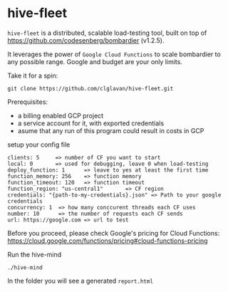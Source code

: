# hive-fleet

 `hive-fleet` is a distributed, scalable load-testing tool, built on top of https://github.com/codesenberg/bombardier (v1.2.5).

It leverages the power of `Google Cloud Functions` to scale bombardier to any possible range. Google and budget are your only limits.

Take it for a spin:

    git clone https://github.com/clglavan/hive-fleet.git

Prerequisites:
- a billing enabled GCP project
- a service account for it, with exported credentials
- asume that any run of this program could result in costs in GCP

setup your config file 

    clients: 5     => number of CF you want to start
    local: 0       => used for debugging, leave 0 when load-testing
    deploy_function: 1      => leave to yes at least the first time
    function_memory: 256    => function memory
    function_timeout: 120   => function timeout
    function_region: "us-central1"       => CF region
    credentials: "{path-to-my-credentials}.json" => Path to your google credentials
    concurrency: 1  => how many conccurent threads each CF uses 
    number: 10      => the number of requests each CF sends
    url: https://google.com => url to test

Before you proceed, please check Google's pricing for Cloud Functions: https://cloud.google.com/functions/pricing#cloud-functions-pricing

Run the hive-mind

    ./hive-mind

In the folder you will see a generated `report.html`


